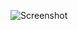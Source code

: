 ![Screenshot](https://raw.githubusercontent.com/Cryakl/Ultimate-RAT-Collection/refs/heads/main/NjRat/njRAT%20v0.5.2%20RedDevil/Screenshot.png)
